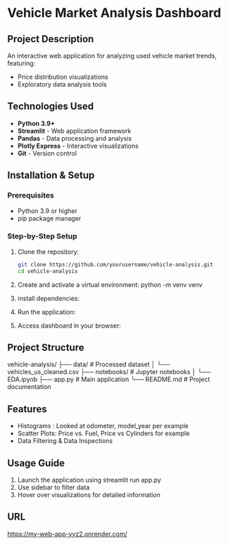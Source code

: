 # Vehicle Market Analysis Dashboard

## Project Description
An interactive web application for analyzing used vehicle market trends, featuring:
- Price distribution visualizations
- Exploratory data analysis tools

## Technologies Used
- **Python 3.9+**
- **Streamlit** - Web application framework
- **Pandas** - Data processing and analysis
- **Plotly Express** - Interactive visualizations
- **Git** - Version control

## Installation & Setup

### Prerequisites
- Python 3.9 or higher
- pip package manager

### Step-by-Step Setup
1. Clone the repository:
   ```bash
   git clone https://github.com/yourusername/vehicle-analysis.git
   cd vehicle-analysis

2. Create and activate a virtual environment:
   python -m venv venv

3. install dependencies:

4. Run the application:

5. Access dashboard in your browser:

## Project Structure
vehicle-analysis/
├── data/                   # Processed dataset
│   └── vehicles_us_cleaned.csv
├── notebooks/              # Jupyter notebooks
│   └── EDA.ipynb
├── app.py                  # Main application
└── README.md               # Project documentation

## Features
- Histograms : Looked at odometer, model_year per example
- Scatter Plots: Price vs. Fuel, Price vs Cylinders for example
- Data Filtering & Data Inspections

## Usage Guide
1. Launch the application using streamlit run app.py
2. Use sidebar to filter data
3. Hover over visualizations for detailed information

## URL
https://my-web-app-yyz2.onrender.com/